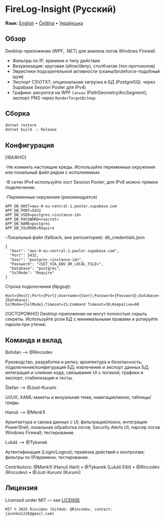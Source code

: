 # FireLog-Insight (Русский)

**Язык:** [English](../en/index.md) • [Čeština](../cs/index.md) • [Українська](../uk/index.md)

## Обзор
Desktop-приложение (WPF, .NET) для анализа логов Windows Firewall.
- Фильтры по IP, времени и типу действия
- Визуализация: круговая (allow/deny), столбчатая (топ протоколов)
- Эвристики подозрительной активности (сканы/bruteforce-подобный шум)
- Экспорт CSV/TXT; опциональная загрузка в БД (PostgreSQL через Supabase Session Pooler для IPv4)
- Графики: рисуются на WPF `Canvas` (PathGeometry/ArcSegment), экспорт PNG через `RenderTargetBitmap`

## Сборка
```bash
dotnet restore
dotnet build -c Release
```
## Конфигурация
[!ВАЖНО]

-Не коммить настоящие креды. Используйте переменные окружения или локальный файл рядом с исполняемым.

-В сетях IPv4 используйте хост Session Pooler; для IPv6 можно прямое подключение.

-Переменные окружения (рекомендуется)
```
APP_DB_HOST=aws-0-eu-central-1.pooler.supabase.com
APP_DB_PORT=5432
APP_DB_USER=postgres.<instance-id>
APP_DB_PASSWORD=<secret>
APP_DB_NAME=postgres
APP_DB_SSLMODE=Require
```
-Локальный файл (fallback, вне репозитория): db_credentials.json
```
{
  "Host": "aws-0-eu-central-1.pooler.supabase.com",
  "Port": 5432,
  "User": "postgres.<instance-id>",
  "Password": "<SET_VIA_ENV_OR_LOCAL_FILE>",
  "Database": "postgres",
  "SslMode": "Require"
}
```
Строка подключения (Npgsql):
```
Host={Host};Port={Port};Username={User};Password={Password};Database={Database};
SslMode={SslMode};Timeout=15;Command Timeout=30;Keepalive=60
```
[!ОСТОРОЖНО]
Desktop-приложения не могут полностью скрыть секреты. Используйте роли БД с минимальными правами и ротируйте пароли при утечке.

## Команда и вклад
Bohdan ——> @Rincodev

Руководство, разработка и релиз; архитектура и безопасность; подключение/конфигурация БД; извлечение и экспорт данных БД; интеграция и слияние кода; связывание UI с логикой; графики и экспорт; стабилизация и тесты.

Štefan ——> @Just-Kurumi 

UI/UX; XAML-макеты и визуальная тема; навигация/меню; таблицы/гриды.

Hanuš ——> @Menk1l

Архитектура и связка данных с UI; фильтрация/поиск; интеграция PowerShell; локальная обработка логов; Security Alerts UI; парсер логов Windows Firewall; тестирование.

Lukáš ——> @Tykanek

Аутентификация (Login/Logout); привязка действий к контролам; фильтры по IP/времени; тестирование.

Contributors: @Menk1l (Hanuš Hart) • @Tykanek (Lukáš Elbl) • @Rincodev (Rincodev) • @Just-Kurumi (Kurumi)

## Лицензия
Licensed under MIT — see [LICENSE](../../LICENSE)
```
MIT © 2025 Rincodev (GitHub: @Rincodev, contact: jacenbo1226@gmail.com)

